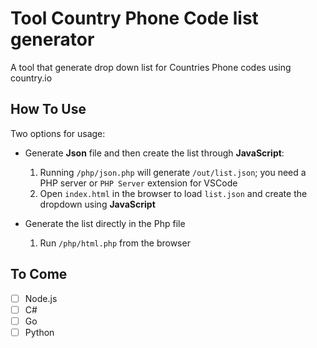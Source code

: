 # Tool Country Phone Code list generator

A tool that generate drop down list for Countries Phone codes using country.io

## How To Use

Two options for usage:

* Generate **Json** file and then create the list through **JavaScript**:
    1. Running `/php/json.php` will generate `/out/list.json`; you need a PHP server or `PHP Server` extension for VSCode
    2. Open `index.html` in the browser to load `list.json` and create the dropdown using **JavaScript**

* Generate the list directly in the Php file
    1. Run `/php/html.php` from the browser

## To Come

- [ ] Node.js
- [ ] C#
- [ ] Go
- [ ] Python